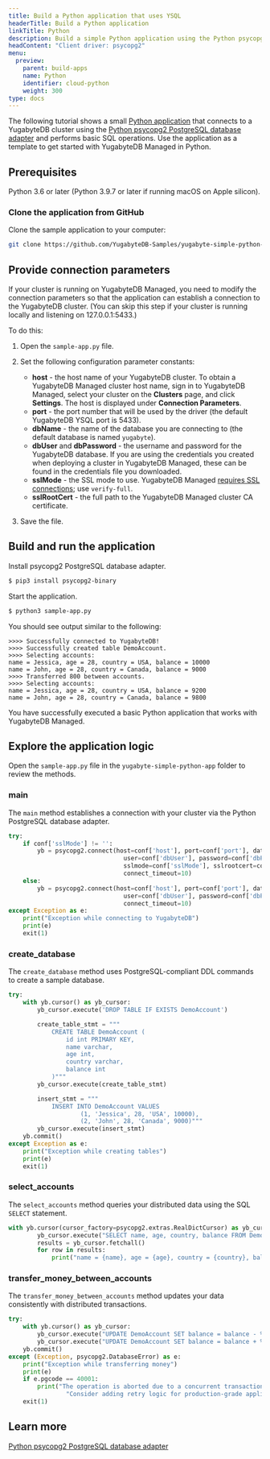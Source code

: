 ```yaml
---
title: Build a Python application that uses YSQL
headerTitle: Build a Python application
linkTitle: Python
description: Build a simple Python application using the Python psycopg2 driver and using the YSQL API to connect to and interact with a YugabyteDB Managed cluster.
headContent: "Client driver: psycopg2"
menu:
  preview:
    parent: build-apps
    name: Python
    identifier: cloud-python
    weight: 300
type: docs
---
```


The following tutorial shows a small [Python application](https://github.com/yugabyte/yugabyte-simple-python-app) that connects to a YugabyteDB cluster using the [Python psycopg2 PostgreSQL database adapter](../../../../reference/drivers/python/postgres-psycopg2-reference/) and performs basic SQL operations. Use the application as a template to get started with YugabyteDB Managed in Python.

## Prerequisites

Python 3.6 or later (Python 3.9.7 or later if running macOS on Apple silicon).

### Clone the application from GitHub

Clone the sample application to your computer:

```sh
git clone https://github.com/YugabyteDB-Samples/yugabyte-simple-python-app.git && cd yugabyte-simple-python-app
```

## Provide connection parameters

If your cluster is running on YugabyteDB Managed, you need to modify the connection parameters so that the application can establish a connection to the YugabyteDB cluster. (You can skip this step if your cluster is running locally and listening on 127.0.0.1:5433.)

To do this:

1. Open the `sample-app.py` file.

2. Set the following configuration parameter constants:

    - **host** - the host name of your YugabyteDB cluster. To obtain a YugabyteDB Managed cluster host name, sign in to YugabyteDB Managed, select your cluster on the **Clusters** page, and click **Settings**. The host is displayed under **Connection Parameters**.
    - **port** - the port number that will be used by the driver (the default YugabyteDB YSQL port is 5433).
    - **dbName** - the name of the database you are connecting to (the default database is named `yugabyte`).
    - **dbUser** and **dbPassword** - the username and password for the YugabyteDB database. If you are using the credentials you created when deploying a cluster in YugabyteDB Managed, these can be found in the credentials file you downloaded.
    - **sslMode** - the SSL mode to use. YugabyteDB Managed [requires SSL connections](../../../../yugabyte-cloud/cloud-secure-clusters/cloud-authentication/); use `verify-full`.
    - **sslRootCert** - the full path to the YugabyteDB Managed cluster CA certificate.

3. Save the file.

## Build and run the application

Install psycopg2 PostgreSQL database adapter.

```sh
$ pip3 install psycopg2-binary
```

Start the application.

```sh
$ python3 sample-app.py
```

You should see output similar to the following:

```output
>>>> Successfully connected to YugabyteDB!
>>>> Successfully created table DemoAccount.
>>>> Selecting accounts:
name = Jessica, age = 28, country = USA, balance = 10000
name = John, age = 28, country = Canada, balance = 9000
>>>> Transferred 800 between accounts.
>>>> Selecting accounts:
name = Jessica, age = 28, country = USA, balance = 9200
name = John, age = 28, country = Canada, balance = 9800
```

You have successfully executed a basic Python application that works with YugabyteDB Managed.

## Explore the application logic

Open the `sample-app.py` file in the `yugabyte-simple-python-app` folder to review the methods.

### main

The `main` method establishes a connection with your cluster via the Python PostgreSQL database adapter.

```python
try:
    if conf['sslMode'] != '':
        yb = psycopg2.connect(host=conf['host'], port=conf['port'], database=conf['dbName'],
                                user=conf['dbUser'], password=conf['dbPassword'],
                                sslmode=conf['sslMode'], sslrootcert=conf['sslRootCert'],
                                connect_timeout=10)
    else:
        yb = psycopg2.connect(host=conf['host'], port=conf['port'], database=conf['dbName'],
                                user=conf['dbUser'], password=conf['dbPassword'],
                                connect_timeout=10)
except Exception as e:
    print("Exception while connecting to YugabyteDB")
    print(e)
    exit(1)
```

### create_database

The `create_database` method uses PostgreSQL-compliant DDL commands to create a sample database.

```python
try:
    with yb.cursor() as yb_cursor:
        yb_cursor.execute('DROP TABLE IF EXISTS DemoAccount')

        create_table_stmt = """
            CREATE TABLE DemoAccount (
                id int PRIMARY KEY,
                name varchar,
                age int,
                country varchar,
                balance int
            )"""
        yb_cursor.execute(create_table_stmt)

        insert_stmt = """
            INSERT INTO DemoAccount VALUES
                    (1, 'Jessica', 28, 'USA', 10000),
                    (2, 'John', 28, 'Canada', 9000)"""
        yb_cursor.execute(insert_stmt)
    yb.commit()
except Exception as e:
    print("Exception while creating tables")
    print(e)
    exit(1)
```

### select_accounts

The `select_accounts` method queries your distributed data using the SQL `SELECT` statement.

```python
with yb.cursor(cursor_factory=psycopg2.extras.RealDictCursor) as yb_cursor:
        yb_cursor.execute("SELECT name, age, country, balance FROM DemoAccount")
        results = yb_cursor.fetchall()
        for row in results:
            print("name = {name}, age = {age}, country = {country}, balance = {balance}".format(**row))
```

### transfer_money_between_accounts

The `transfer_money_between_accounts` method updates your data consistently with distributed transactions.

```python
try:
    with yb.cursor() as yb_cursor:
        yb_cursor.execute("UPDATE DemoAccount SET balance = balance - %s WHERE name = 'Jessica'", [amount])
        yb_cursor.execute("UPDATE DemoAccount SET balance = balance + %s WHERE name = 'John'", [amount])
    yb.commit()
except (Exception, psycopg2.DatabaseError) as e:
    print("Exception while transferring money")
    print(e)
    if e.pgcode == 40001:
        print("The operation is aborted due to a concurrent transaction that is modifying the same set of rows." +
                "Consider adding retry logic for production-grade applications.")
    exit(1)
```

## Learn more

[Python psycopg2 PostgreSQL database adapter](../../../../reference/drivers/ysql-client-drivers/#psycopg2)
